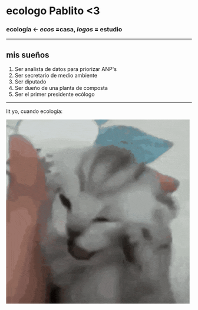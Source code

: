 # ecologo Pablito  <3

### ecología <- _ecos_ =casa, _logos_ = estudio

----------------------

## mis sueños

1. Ser analista de datos para priorizar ANP's
2. Ser secretario de medio ambiente
3. Ser diputado
4. Ser dueño de una planta de composta
5. Ser el primer presidente ecólogo

------------------------

lit yo, cuando ecología:

![](https://github.com/Pablo-Maldonado-Martinez/Pablo-Maldonado-Martinez/blob/main/lol4.gif)
